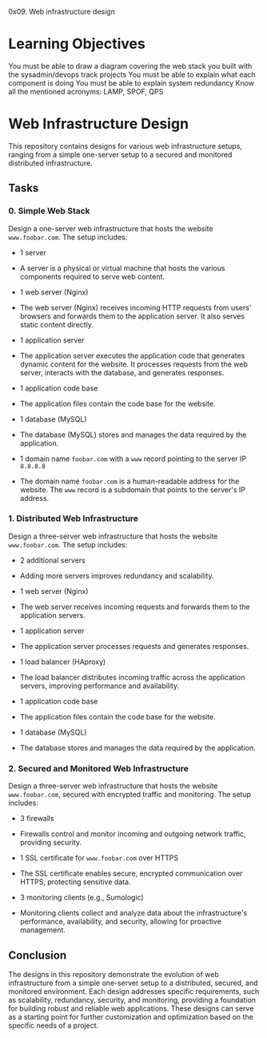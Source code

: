 0x09. Web infrastructure design

# Learning Objectives

You must be able to draw a diagram covering the web stack you built with the sysadmin/devops track projects
You must be able to explain what each component is doing
You must be able to explain system redundancy
Know all the mentioned acronyms: LAMP, SPOF, QPS

# Web Infrastructure Design

This repository contains designs for various web infrastructure setups, ranging from a simple one-server setup to a secured and monitored distributed infrastructure.

## Tasks

### 0. Simple Web Stack

Design a one-server web infrastructure that hosts the website `www.foobar.com`. The setup includes:

- 1 server
 - A server is a physical or virtual machine that hosts the various components required to serve web content.

- 1 web server (Nginx)
 - The web server (Nginx) receives incoming HTTP requests from users' browsers and forwards them to the application server. It also serves static content directly.

- 1 application server
 - The application server executes the application code that generates dynamic content for the website. It processes requests from the web server, interacts with the database, and generates responses.

- 1 application code base
 - The application files contain the code base for the website.

- 1 database (MySQL)
 - The database (MySQL) stores and manages the data required by the application.

- 1 domain name `foobar.com` with a `www` record pointing to the server IP `8.8.8.8`
 - The domain name `foobar.com` is a human-readable address for the website. The `www` record is a subdomain that points to the server's IP address.

### 1. Distributed Web Infrastructure

Design a three-server web infrastructure that hosts the website `www.foobar.com`. The setup includes:

- 2 additional servers
 - Adding more servers improves redundancy and scalability.

- 1 web server (Nginx)
 - The web server receives incoming requests and forwards them to the application servers.

- 1 application server
 - The application server processes requests and generates responses.

- 1 load balancer (HAproxy)
 - The load balancer distributes incoming traffic across the application servers, improving performance and availability.

- 1 application code base
 - The application files contain the code base for the website.

- 1 database (MySQL)
 - The database stores and manages the data required by the application.

### 2. Secured and Monitored Web Infrastructure

Design a three-server web infrastructure that hosts the website `www.foobar.com`, secured with encrypted traffic and monitoring. The setup includes:

- 3 firewalls
 - Firewalls control and monitor incoming and outgoing network traffic, providing security.

- 1 SSL certificate for `www.foobar.com` over HTTPS
 - The SSL certificate enables secure, encrypted communication over HTTPS, protecting sensitive data.

- 3 monitoring clients (e.g., Sumologic)
 - Monitoring clients collect and analyze data about the infrastructure's performance, availability, and security, allowing for proactive management.


## Conclusion

The designs in this repository demonstrate the evolution of web infrastructure from a simple one-server setup to a distributed, secured, and monitored environment. Each design addresses specific requirements, such as scalability, redundancy, security, and monitoring, providing a foundation for building robust and reliable web applications. These designs can serve as a starting point for further customization and optimization based on the specific needs of a project.
